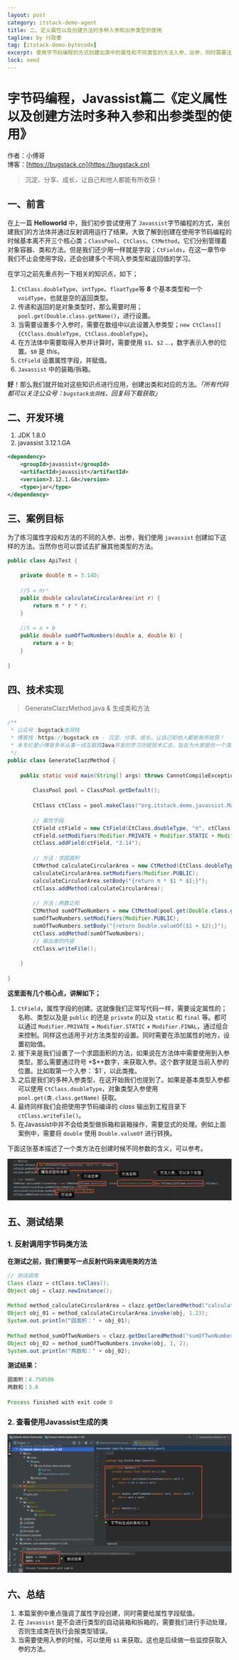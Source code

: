 ```yaml
---
layout: post
category: itstack-demo-agent
title: 二、定义属性以及创建方法时多种入参和出参类型的使用
tagline: by 付政委
tag: [itstack-demo-bytecode]
excerpt: 使用字节码编程的方式创建出类中的属性和不同类型的方法入参、出参，同时需要注意在Javassist中是不会进行自动装箱和拆箱操作的。
lock: need
---
```


# 字节码编程，Javassist篇二《定义属性以及创建方法时多种入参和出参类型的使用》

作者：小傅哥
<br/>博客：[https://bugstack.cn](https://bugstack.cn)

>沉淀、分享、成长，让自己和他人都能有所收获！

## 一、前言

在上一篇 **Helloworld** 中，我们初步尝试使用了 `Javassist`字节编程的方式，来创建我们的方法体并通过反射调用运行了结果。大致了解到创建在使用字节码编程的时候基本离不开三个核心类；`ClassPool`、`CtClass`、`CtMethod`，它们分别管理着对象容器、类和方法。但是我们还少用一样就是字段；`CtFields`，在这一章节中我们不止会使用字段，还会创建多个不同入参类型和返回值的学习。

在学习之前先重点列一下相关的知识点，如下；
1. `CtClass.doubleType`、`intType`、`floatType`等 **8** 个基本类型和一个`voidType`，也就是空的返回类型。
2. 传递和返回的是对象类型时，那么需要时用；`pool.get(Double.class.getName()`，进行设置。
3. 当需要设置多个入参时，需要在数组中以此设置入参类型；`new CtClass[]{CtClass.doubleType, CtClass.doubleType}`。
4. 在方法体中需要取得入参并计算时，需要使用 `$1`、`$2` ...，数字表示入参的位置。`$0` 是 *this*。
5. `CtField` 设置属性字段，并赋值。
6. `Javassist` 中的装箱/拆箱。

**好**！那么我们就开始对这些知识点进行应用，创建出类和对应的方法。*「所有代码都可以关注公众号：`bugstack虫洞栈`，回复码下载获取」*

## 二、开发环境

1. JDK 1.8.0
2. javassist 3.12.1.GA

```xml
<dependency>
    <groupId>javassist</groupId>
    <artifactId>javassist</artifactId>
    <version>3.12.1.GA</version>
    <type>jar</type>
</dependency>
```

## 三、案例目标

为了练习属性字段和方法的不同的入参、出参，我们使用 `javassist` 创建如下这样的方法。当然你也可以尝试去扩展其他类型的方法。

```java
public class ApiTest {

    private double π = 3.14D;

    //S = πr²
    public double calculateCircularArea(int r) {
        return π * r * r;
    }

    //S = a + b
    public double sumOfTwoNumbers(double a, double b) {
        return a + b;
    }

}
```

## 四、技术实现

>GenerateClazzMethod.java & 生成类和方法

```java
/**
 * 公众号：bugstack虫洞栈
 * 博客栈：https://bugstack.cn - 沉淀、分享、成长，让自己和他人都能有所收获！
 * 本专栏是小傅哥多年从事一线互联网Java开发的学习历程技术汇总，旨在为大家提供一个清晰详细的学习教程，侧重点更倾向编写Java核心内容。如果能为您提供帮助，请给予支持(关注、点赞、分享)！
 */
public class GenerateClazzMethod {

    public static void main(String[] args) throws CannotCompileException, NotFoundException, IOException, IllegalAccessException, InstantiationException, NoSuchMethodException, InvocationTargetException {

        ClassPool pool = ClassPool.getDefault();

        CtClass ctClass = pool.makeClass("org.itstack.demo.javassist.MathUtil");

        // 属性字段
        CtField ctField = new CtField(CtClass.doubleType, "π", ctClass);
        ctField.setModifiers(Modifier.PRIVATE + Modifier.STATIC + Modifier.FINAL);
        ctClass.addField(ctField, "3.14");

        // 方法：求圆面积
        CtMethod calculateCircularArea = new CtMethod(CtClass.doubleType, "calculateCircularArea", new CtClass[]{CtClass.doubleType}, ctClass);
        calculateCircularArea.setModifiers(Modifier.PUBLIC);
        calculateCircularArea.setBody("{return π * $1 * $1;}");
        ctClass.addMethod(calculateCircularArea);

        // 方法；两数之和
        CtMethod sumOfTwoNumbers = new CtMethod(pool.get(Double.class.getName()), "sumOfTwoNumbers", new CtClass[]{CtClass.doubleType, CtClass.doubleType}, ctClass);
        sumOfTwoNumbers.setModifiers(Modifier.PUBLIC);
        sumOfTwoNumbers.setBody("{return Double.valueOf($1 + $2);}");
        ctClass.addMethod(sumOfTwoNumbers);
        // 输出类的内容
        ctClass.writeFile();

    }

}

```

**这里面有几个核心点，讲解如下；**
1. `CtField`，属性字段的创建。这就像我们正常写代码一样，需要设定属性的；名称、类型以及是 `public` 的还是 `private` 的以及 `static` 和 `final` 等。都可以通过 `Modifier.PRIVATE` + `Modifier.STATIC` + `Modifier.FINAL`，通过组合来控制。同样这也适用于对方法类型的设置。同时需要在添加属性的地方，设置初始值。
2. 接下来是我们设置了一个求圆面积的方法，如果说在方法体中需要使用到入参类型。那么需要通过符号 *$*+数字，来获取入参。这个数字就是当前入参的位置。比如取第一个入参：`$1`，以此类推。
3. 之后是我们的多种入参类型，在这开始我们也提到了。如果是基本类型入参都可以使用 `CtClass.doubleType`，对象类型入参使用 `pool.get(类.class.getName)` 获取。
4. 最终同样我们会把使用字节码编译的 *class* 输出到工程目录下 `ctClass.writeFile()`。
5. 在Javassist中并不会给类型做拆箱和装箱操作，需要显式的处理。例如上面案例中，需要将 `double` 使用 `Double.valueOf` 进行转换。

下面这张基本描述了一个类方法在创建时候不同参数的含义，可以参考。

![Javassist 创建类方法入参描述](res\2020-04-20-字节码编程，Javassist篇二《定义属性以及创建方法时多种入参和出参类型的使用》.md\1a83143f-167a-440e-9e27-28bd2b76205e.jpg)

## 五、测试结果

### 1. 反射调用字节码类方法

**在测试之前，我们需要写一点反射代码来调用类的方法**

```java
// 测试调用
Class clazz = ctClass.toClass();
Object obj = clazz.newInstance();

Method method_calculateCircularArea = clazz.getDeclaredMethod("calculateCircularArea", double.class);
Object obj_01 = method_calculateCircularArea.invoke(obj, 1.23);
System.out.println("圆面积：" + obj_01);

Method method_sumOfTwoNumbers = clazz.getDeclaredMethod("sumOfTwoNumbers", double.class, double.class);
Object obj_02 = method_sumOfTwoNumbers.invoke(obj, 1, 2);
System.out.println("两数和：" + obj_02);
```

**测试结果：**

```java
圆面积：4.750506
两数和：3.0

Process finished with exit code 0
```

### 2. 查看使用Javassist生成的类

![Javassist 生成的类内容](res\2020-04-20-字节码编程，Javassist篇二《定义属性以及创建方法时多种入参和出参类型的使用》.md\ba1f009b-5401-431f-853d-fab23b626a1e.jpg)

## 六、总结

1. 本篇案例中重点强调了属性字段创建，同时需要给属性字段赋值。
2. 在 `Javassist` 是不会进行类型的自动装箱和拆箱的，需要我们进行手动处理，否则生成类在执行会报类型错误。
3. 当需要使用入参的时候，可以使用 `$1` 来获取。这也是后续做一些监控获取入参的方法。
